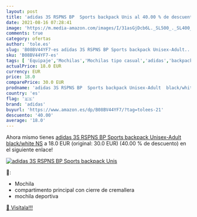 ```yaml
---
layout: post
title: 'adidas 3S RSPNS BP  Sports backpack Unis al 40.00 % de descuento'
date: 2021-08-16 07:28:41
image: 'https://m.media-amazon.com/images/I/31asGjDcb6L._SL500_._SL400_.jpg'
comments: true
category: ofertas
author: 'tole.es'
slug: 'B08BV44YF7-es adidas 3S RSPNS BP Sports backpack Unisex-Adult...'
sku: 'B08BV44YF7-es'
tags: [ 'Equipaje','Mochilas','Mochilas tipo casual','adidas','backpack', ]
actualPrice: 18.0 EUR
currency: EUR
price: 18.0
comparePrice: 30.0 EUR
prodname: 'adidas 3S RSPNS BP  Sports backpack Unisex-Adult  black/white  NS'
country: 'es'
flag: '🇪🇸'
brand: 'adidas'
buyurl: 'https://www.amazon.es/dp/B08BV44YF7/?tag=tolees-21'
descuento: '40.00'
average: '18.0'
---
```


Ahora mismo tienes [adidas 3S RSPNS BP  Sports backpack Unisex-Adult  black/white  NS](https://www.amazon.es/dp/B08BV44YF7/?tag=tolees-21) a 18.0 EUR (original: 30.0 EUR) (40.00 %  de descuento) en el siguiente enlace!

[![adidas 3S RSPNS BP  Sports backpack Unis](https://m.media-amazon.com/images/I/31asGjDcb6L._SL500_._SL400_.jpg)](https://www.amazon.es/dp/B08BV44YF7/?tag=tolees-21)

🔎:

- Mochila
- compartimento principal con cierre de cremallera
- mochila deportiva

[🛒 Visítala!!!](https://www.amazon.es/dp/B08BV44YF7/?tag=tolees-21)
